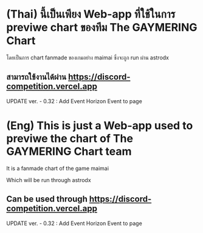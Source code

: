 
# (Thai) นี้เป็นเพียง Web-app ที่ใช้ในการ previwe chart ของทีม The GAYMERING Chart

โดยเป็นการ chart fanmade ของเกมอย่าง maimai 
ซึ่งจะถูก run ผ่าน astrodx

## สามารถใช้งานได้ผ่าน https://discord-competition.vercel.app

UPDATE 
ver. - 0.32 
  : Add Event Horizon Event to page


# (Eng) This is just a Web-app used to previwe the chart of The GAYMERING Chart team

It is a fanmade chart of the game maimai

Which will be run through astrodx

## Can be used through https://discord-competition.vercel.app

UPDATE
ver. - 0.32
: Add Event Horizon Event to page

